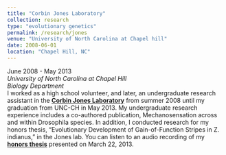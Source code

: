 ```yaml
---
title: "Corbin Jones Laboratory"
collection: research
type: "evolutionary genetics"
permalink: /research/jones
venue: "University of North Carolina at Chapel hill"
date: 2008-06-01
location: "Chapel Hill, NC"
---
```



June 2008 - May 2013  
*University of North Carolina at Chapel Hill  
Biology Department*  
I worked as a high school volunteer, and later, an undergraduate research assistant in the [**Corbin Jones Laboratory**](http://joneslab.web.unc.edu) from summer 2008 until my graduation from UNC-CH in May 2013. My undergraduate research experience includes a co-authored publication, Mechanosensation across and within Drosophila species. In addition, I conducted research for my honors thesis, “Evolutionary Development of Gain-of-Function Stripes in Z. indianus,” in the Jones lab. You can listen to an audio recording of my [**honors thesis**](https://soundcloud.com/brooke_wolford/unc-chapel-hill-quantitative) presented on March 22, 2013.
